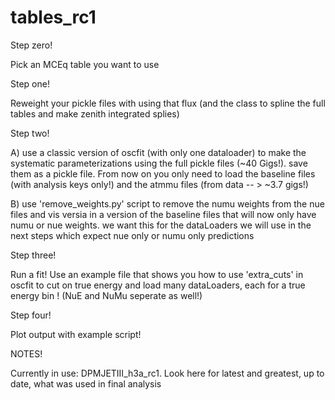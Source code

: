 # tables_rc1


Step zero!

Pick an MCEq table you want to use 


Step one!

Reweight your pickle files with using that flux (and the class to spline the full tables and make zenith integrated splies)

Step two!

A) use a classic version of oscfit (with only one dataloader) to make the systematic parameterizations using the full pickle files (~40 Gigs!).  save them as a pickle file. From now on 
you only need to load the baseline files (with analysis keys only!) and the atmmu files (from data -- > ~3.7 gigs!)

B) use 'remove_weights.py' script to remove the numu weights from the nue files and vis versia in a version of the baseline files that will now only have numu or nue weights. we want this for 
the dataLoaders we will use in the next steps which expect nue only or numu only predictions

Step three!

Run a fit! Use an example file that shows you how to use 'extra_cuts' in oscfit to cut on true energy and load many dataLoaders, each for a true energy bin ! (NuE and NuMu seperate as well!)



Step four!

Plot output with example script!  



NOTES!

Currently in use:  DPMJETIII_h3a_rc1. Look here for latest and greatest, up to date, what was used in final analysis
